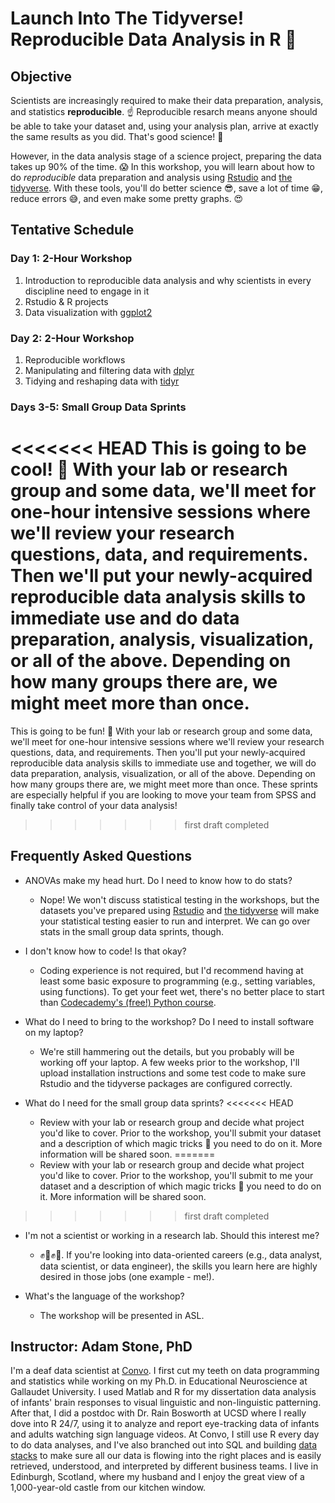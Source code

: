 # Launch Into The Tidyverse! Reproducible Data Analysis in R :rocket:

## Objective
Scientists are increasingly required to make their data preparation, analysis, and statistics **reproducible**. :point_up: Reproducible resarch means anyone should be able to take your dataset and, using your analysis plan, arrive at exactly the same results as you did. That's good science! :raised_hands:

However, in the data analysis stage of a science project, preparing the data takes up 90% of the time. :scream: In this workshop, you will learn about how to do *reproducible* data preparation and analysis using [Rstudio](http://www.rstudio.com) and [the tidyverse](http://www.tidyverse.org). With these tools, you'll do better science :sunglasses:, save a lot of time :grin:, reduce errors :sweat_smile:, and even make some pretty graphs. :heart_eyes:

## Tentative Schedule
### Day 1: 2-Hour Workshop
1.  Introduction to reproducible data analysis and why scientists in every discipline need to engage in it
2. Rstudio & R projects
3. Data visualization with [ggplot2](https://ggplot2.tidyverse.org/)

### Day 2: 2-Hour Workshop
1. Reproducible workflows
2. Manipulating and filtering data with [dplyr](https://dplyr.tidyverse.org/)
3. Tidying and reshaping data with [tidyr](https://tidyr.tidyverse.org/)

### Days 3-5: Small Group Data Sprints
<<<<<<< HEAD
This is going to be cool! :tada: With your lab or research group and some data, we'll meet for one-hour intensive sessions where we'll review your research questions, data, and requirements. Then we'll put your newly-acquired reproducible data analysis skills to immediate use and do data preparation, analysis, visualization, or all of the above. Depending on how many groups there are, we might meet more than once.
=======
This is going to be fun! :tada: With your lab or research group and some data, we'll meet for one-hour intensive sessions where we'll review your research questions, data, and requirements. Then you'll put your newly-acquired reproducible data analysis skills to immediate use and together, we will do data preparation, analysis, visualization, or all of the above. Depending on how many groups there are, we might meet more than once. These sprints are especially helpful if you are looking to move your team from SPSS and finally take control of your data analysis! 
>>>>>>> first draft completed

## Frequently Asked Questions
* ANOVAs make my head hurt. Do I need to know how to do stats?
  * Nope! We won't discuss statistical testing in the workshops, but the datasets you've prepared using [Rstudio](http://www.rstudio.com) and [the tidyverse](http://www.tidyverse.org) will make your statistical testing easier to run and interpret. We can go over stats in the small group data sprints, though.

* I don't know how to code! Is that okay?
  * Coding experience is not required, but I'd recommend having at least some basic exposure to programming (e.g., setting variables, using functions). To get your feet wet, there's no better place to start than [Codecademy's (free!) Python course](https://www.codecademy.com/learn/learn-python).

* What do I need to bring to the workshop? Do I need to install software on my laptop?
  * We're still hammering out the details, but you probably will be working off your laptop. A few weeks prior to the workshop, I'll upload installation instructions and some test code to make sure Rstudio and the tidyverse packages are configured correctly.

* What do I need for the small group data sprints?
<<<<<<< HEAD
  * Review with your lab or research group and decide what project you'd like to cover. Prior to the workshop, you'll submit your dataset and a description of which magic tricks :crystal_ball: you need to do on it. More information will be shared soon.
=======
  * Review with your lab or research group and decide what project you'd like to cover. Prior to the workshop, you'll submit to me your dataset and a description of which magic tricks :crystal_ball: you need to do on it. More information will be shared soon.
>>>>>>> first draft completed

* I'm not a scientist or working in a research lab. Should this interest me?
  * :fist::punch::fist::punch:. If you're looking into data-oriented careers (e.g., data analyst, data scientist, or data engineer), the skills you learn here are highly desired in those jobs (one example - me!).

* What's the language of the workshop?
  * The workshop will be presented in ASL.

## Instructor: Adam Stone, PhD
I'm a deaf data scientist at [Convo](http://www.convorelay.com). I first cut my teeth on data programming and statistics while working on my Ph.D. in Educational Neuroscience at Gallaudet University. I used Matlab and R for my dissertation data analysis of infants' brain responses to visual linguistic and non-linguistic patterning. After that, I did a postdoc with Dr. Rain Bosworth at UCSD where I really dove into R 24/7, using it to analyze and report eye-tracking data of infants and adults watching sign language videos. At Convo, I still use R every day to do data analyses, and I've also branched out into SQL and building [data stacks](https://medium.com/@foundinblank/whats-a-data-stack-7c96f7a15fe8) to make sure all our data is flowing into the right places and is easily retrieved, understood, and interpreted by different business teams. I live in Edinburgh, Scotland, where my husband and I enjoy the great view of a 1,000-year-old castle from our kitchen window.
